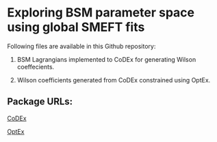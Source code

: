 # Exploring BSM parameter space using global SMEFT fits

Following files are available in this Github repository:

1. BSM Lagrangians implemented to CoDEx for generating Wilson coeffecients.

2. Wilson coefficients generated from CoDEx constrained using OptEx.


## Package URLs:

[CoDEx](https://github.com/effExTeam/CoDEx-1.0.0)

[OptEx](https://github.com/FlavorIITG/OptexDocs)
